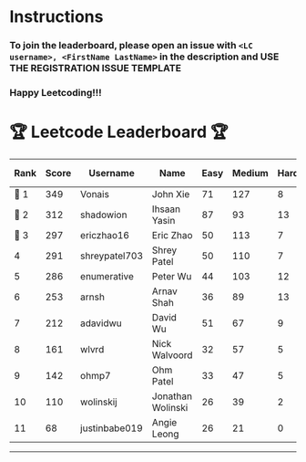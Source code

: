 # Instructions
### To join the leaderboard, please open an issue with `<LC username>, <FirstName LastName>` in the description and USE THE REGISTRATION ISSUE TEMPLATE
### Happy Leetcoding!!!


# 🏆 Leetcode Leaderboard 🏆

| Rank | Score | Username       | Name | Easy | Medium | Hard | Problems Solved |
|------|----------------|-----------------|-------------------|--------------|--------------|--------------|--------------|
| 🥇 1 | 349 | Vonais | John Xie | 71 | 127 | 8 | 206 |
| 🥈 2 | 312 | shadowion | Ihsaan Yasin | 87 | 93 | 13 | 193 |
| 🥉 3 | 297 | ericzhao16 | Eric Zhao | 50 | 113 | 7 | 170 |
| 4 | 291 | shreypatel703 | Shrey Patel | 50 | 110 | 7 | 167 |
| 5 | 286 | enumerative | Peter Wu | 44 | 103 | 12 | 159 |
| 6 | 253 | arnsh | Arnav Shah | 36 | 89 | 13 | 138 |
| 7 | 212 | adavidwu | David Wu | 51 | 67 | 9 | 127 |
| 8 | 161 | wlvrd | Nick Walvoord | 32 | 57 | 5 | 94 |
| 9 | 142 | ohmp7 | Ohm Patel | 33 | 47 | 5 | 85 |
| 10 | 110 | wolinskij | Jonathan Wolinski | 26 | 39 | 2 | 67 |
| 11 | 68 | justinbabe019 | Angie Leong | 26 | 21 | 0 | 47 |
---